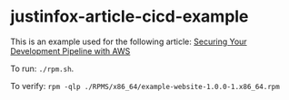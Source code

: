 # justinfox-article-cicd-example

This is an example used for the following article:
[Securing Your Development Pipeline with AWS](https://justinfox.me/articles/aws-developer-tools-for-cicd)

To run: `./rpm.sh`.

To verify: `rpm -qlp ./RPMS/x86_64/example-website-1.0.0-1.x86_64.rpm`
